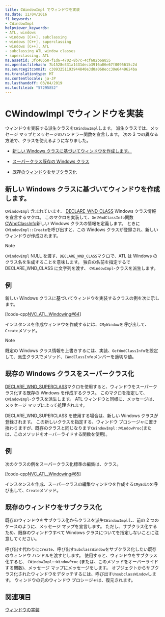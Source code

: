 ```yaml
---
title: CWindowImpl でウィンドウを実装
ms.date: 11/04/2016
f1_keywords:
- CWindowImpl
helpviewer_keywords:
- ATL, windows
- windows [C++], subclassing
- windows [C++], superclassing
- windows [C++], ATL
- subclassing ATL window classes
- superclassing, ATL
ms.assetid: 3fc40550-f1d6-4702-8b7c-4cf682b6a855
ms.openlocfilehash: 7b1528e331a1431decb3916a06e67f0095615c2d
ms.sourcegitcommit: c3093251193944840e3d0a068ecc30e6449624ba
ms.translationtype: MT
ms.contentlocale: ja-JP
ms.lasthandoff: 03/04/2019
ms.locfileid: "57295852"
---
```

# <a name="implementing-a-window-with-cwindowimpl"></a>CWindowImpl でウィンドウを実装

ウィンドウを実装する派生クラスを`CWindowImpl`します。 派生クラスでは、メッセージ マップとメッセージのハンドラー関数を宣言します。 次の 3 つの異なる方法で、クラスを使えるようになりました。

- [新しい Windows クラスに基づいてウィンドウを作成します。](#_atl_creating_a_window_based_on_a_new_windows_class)

- [スーパークラス既存の Windows クラス](#_atl_superclassing_an_existing_windows_class)

- [既存のウィンドウをサブクラス化](#_atl_subclassing_an_existing_window)

##  <a name="_atl_creating_a_window_based_on_a_new_windows_class"></a> 新しい Windows クラスに基づいてウィンドウを作成します。

`CWindowImpl` 含まれています、 [DECLARE_WND_CLASS](reference/window-class-macros.md#declare_wnd_class) Windows クラス情報を宣言するマクロ。 このマクロを実装して、`GetWndClassInfo`関数[CWndClassInfo](../atl/reference/cwndclassinfo-class.md)新しい Windows クラスの情報を定義します。 ときに`CWindowImpl::Create`を呼び出すと、この Windows クラスが登録され、新しいウィンドウが作成されます。

> [!NOTE]
>  `CWindowImpl` NULL を渡す、`DECLARE_WND_CLASS`マクロで、ATL は Windows のクラス名を生成することを意味します。 独自の名前を指定するで DECLARE_WND_CLASS に文字列を渡す、 `CWindowImpl`-クラスを派生します。

## <a name="example"></a>例

新しい Windows クラスに基づいてウィンドウを実装するクラスの例を次に示します。

[!code-cpp[NVC_ATL_Windowing#64](../atl/codesnippet/cpp/implementing-a-window-with-cwindowimpl_1.h)]

インスタンスを作成ウィンドウを作成するには、`CMyWindow`を呼び出して、`Create`メソッド。

> [!NOTE]
>  既定の Windows クラス情報を上書きするには、実装、`GetWndClassInfo`を設定して、派生クラスでメソッド、`CWndClassInfo`メンバーを適切な値。

##  <a name="_atl_superclassing_an_existing_windows_class"></a> 既存の Windows クラスをスーパークラス化

[DECLARE_WND_SUPERCLASS](reference/window-class-macros.md#declare_wnd_superclass)マクロを使用すると、ウィンドウをスーパークラス化する既存の Windows を作成するクラス。 このマクロを指定して、 `CWindowImpl`-クラスを派生します。 ATL ウィンドウと同様に、メッセージは、メッセージ マップによって処理されます。

DECLARE_WND_SUPERCLASS を使用する場合は、新しい Windows クラスが登録されます。 この新しいクラスを指定する、ウィンドウ プロシージャに置き換わりますが、既存のクラスと同じなります`CWindowImpl::WindowProc`(または、このメソッドをオーバーライドする関数を使用)。

## <a name="example"></a>例

次のクラスの例をスーパークラス化標準の編集は、クラス。

[!code-cpp[NVC_ATL_Windowing#65](../atl/codesnippet/cpp/implementing-a-window-with-cwindowimpl_2.h)]

インスタンスを作成、スーパークラスの編集ウィンドウを作成する`CMyEdit`を呼び出して、`Create`メソッド。

##  <a name="_atl_subclassing_an_existing_window"></a> 既存のウィンドウをサブクラス化

既存のウィンドウをサブクラス化からクラスを派生`CWindowImpl`し、前の 2 つのケースのように、メッセージ マップを宣言します。 ただし、サブクラス化するため、既存のウィンドウすべて Windows クラスについてを指定しないことに注意してください。

呼び出す代わりに`Create`、呼び出す`SubclassWindow`をサブクラス化したい既存のウィンドウ ハンドルを渡すとします。 使用すると、ウィンドウをサブクラス化すると、 `CWindowImpl::WindowProc` (または、このメソッドをオーバーライドする関数)、メッセージ マップにメッセージをします。 オブジェクトからサブクラス化されたウィンドウをデタッチするには、呼び出す`UnsubclassWindow`します。 ウィンドウの元のウィンドウ プロシージャは、復元されます。

## <a name="see-also"></a>関連項目

[ウィンドウの実装](../atl/implementing-a-window.md)
